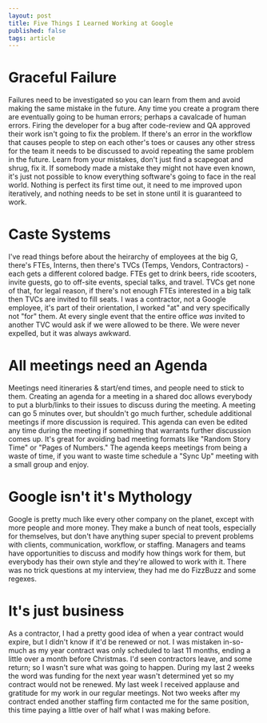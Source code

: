 ```yaml
---
layout: post
title: Five Things I Learned Working at Google
published: false
tags: article
---
```


# Graceful Failure
Failures need to be investigated so you can learn from them and avoid making the same mistake in the future.
Any time you create a program there are eventually going to be human errors; perhaps a cavalcade of human errors.
Firing the developer for a bug after code-review and QA approved their work isn't going to fix the problem.
If there's an error in the workflow that causes people to step on each other's toes or causes any other stress for the team it needs to be discussed to avoid repeating the same problem in the future.
Learn from your mistakes, don't just find a scapegoat and shrug, fix it.
If somebody made a mistake they might not have even known, it's just not possible to know everything software's going to face in the real world.
Nothing is perfect its first time out, it need to me improved upon iteratively, and nothing needs to be set in stone until it is guaranteed to work.


# Caste Systems
I've read things before about the heirarchy of employees at the big G,
there's FTEs, Interns, then there's TVCs (Temps, Vendors, Contractors) - each gets a different colored badge.
FTEs get to drink beers, ride scooters, invite guests, go to off-site events, special talks, and travel.
TVCs get none of that, for legal reason, if there's not enough FTEs interested in a big talk then TVCs are invited to fill seats.
I was a contractor, not a Google employee, it's part of their orientation, I worked "at" and very specifically not "for" them.
At every single event that the entire office *was* invited to another TVC would ask if we were allowed to be there.
We were never expelled, but it was always awkward.


# All meetings need an Agenda
Meetings need itineraries &amp; start/end times, and people need to stick to them.
Creating an agenda for a meeting in a shared doc allows everybody to put a blurb/links to their issues to discuss during the meeting.
A meeting can go 5 minutes over, but shouldn't go much further, schedule additional meetings if more discussion is required.
This agenda can even be edited any time during the meeting if something that warrants further discussion comes up.
It's great for avoiding bad meeting formats like "Random Story Time" or "Pages of Numbers."
The agenda keeps meetings from being a waste of time, if you want to waste time schedule a "Sync Up" meeting with a small group and enjoy.


# Google isn't it's Mythology
Google is pretty much like every other company on the planet, except with more people and more money.
They make a bunch of neat tools, especially for themselves, but don't have anything super special to prevent problems with clients, communication, workflow, or staffing.
Managers and teams have opportunities to discuss and modify how things work for them, but everybody has their own style and they're allowed to work with it.
There was no trick questions at my interview, they had me do FizzBuzz and some regexes.


# It's just business
As a contractor, I had a pretty good idea of when a year contract would expire, but I didn't know if it'd be renewed or not.
I was mistaken in-so-much as my year contract was only scheduled to last 11 months, ending a little over a month before Christmas.
I'd seen contractors leave, and some return; so I wasn't sure what was going to happen.
During my last 2 weeks the word was funding for the next year wasn't determined yet so my contract would not be renewed.
My last week I received applause and gratitude for my work in our regular meetings.
Not two weeks after my contract ended another staffing firm contacted me for the same position, this time paying a little over of half what I was making before.


